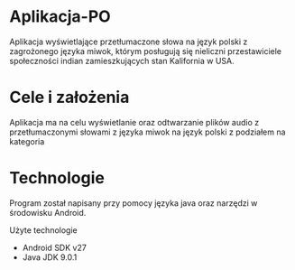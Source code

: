 # Aplikacja-PO
Aplikacja wyświetlające przetłumaczone słowa na język polski z zagrożonego języka miwok, którym posługują się nieliczni przestawiciele 
społeczności indian zamieszkujących stan Kalifornia w USA.

# Cele i założenia
Aplikacja ma na celu wyświetlanie oraz odtwarzanie plików audio z przetłumaczonymi słowami z języka miwok na język polski z podziałem
na kategoria

# Technologie
Program został napisany przy pomocy języka java oraz narzędzi w środowisku Android.

Użyte technologie
- Android SDK v27
- Java JDK 9.0.1
